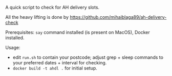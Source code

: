 A quick script to check for AH delivery slots.

All the heavy lifting is done by https://github.com/mihaiblaga89/ah-delivery-check

Prerequisites: `say` command installed (is present on MacOS), Docker installed.

Usage:
- edit `run.sh` to contain your postcode; adjust grep + sleep commands to your preferred dates + interval for checking.
- `docker build -t ahdl .` for initial setup.
